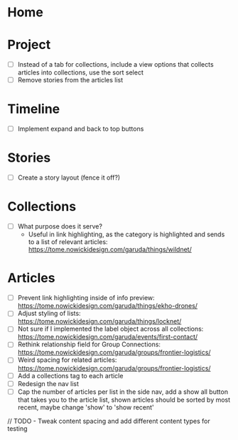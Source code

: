 # Home



# Project

- [ ] Instead of a tab for collections, include a view options that collects articles into collections, use the sort select
- [ ] Remove stories from the articles list

# Timeline

- [ ] Implement expand and back to top buttons

# Stories

- [ ] Create a story layout (fence it off?)

# Collections

- [ ] What purpose does it serve?
    - Useful in link highlighting, as the category is highlighted and sends to a list of relevant articles: https://tome.nowickidesign.com/garuda/things/wildnet/


# Articles

- [ ] Prevent link highlighting inside of info preview: https://tome.nowickidesign.com/garuda/things/ekho-drones/
- [ ] Adjust styling of lists: https://tome.nowickidesign.com/garuda/things/locknet/
- [ ] Not sure if I implemented the label object across all collections: https://tome.nowickidesign.com/garuda/events/first-contact/
- [ ] Rethink relationship field for Group Connections: https://tome.nowickidesign.com/garuda/groups/frontier-logistics/
- [ ] Weird spacing for related articles: https://tome.nowickidesign.com/garuda/groups/frontier-logistics/
- [ ] Add a collections tag to each article
- [ ] Redesign the nav list
- [ ] Cap the number of articles per list in the side nav, add a show all button that takes you to the article list, shown articles should be sorted by most recent, maybe change 'show' to 'show recent'

// TODO - Tweak content spacing and add different content types for testing